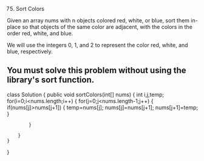 

75. Sort Colors

Given an array nums with n objects colored red, white, or blue, sort them in-place so that objects of the same color are adjacent, with the colors in the order red, white, and blue.

We will use the integers 0, 1, and 2 to represent the color red, white, and blue, respectively.

You must solve this problem without using the library's sort function.
---------------------------------------------------------
class Solution {
    public void sortColors(int[] nums) {
        int i,j,temp;
        for(i=0;i<nums.length;i++)
        {
            for(j=0;j<nums.length-1;j++)
            {
                if(nums[j]>nums[j+1])
                {
                    temp=nums[j];
                    nums[j]=nums[j+1];
                    nums[j+1]=temp;              
                }
                
            }
           
        }
    }
}

